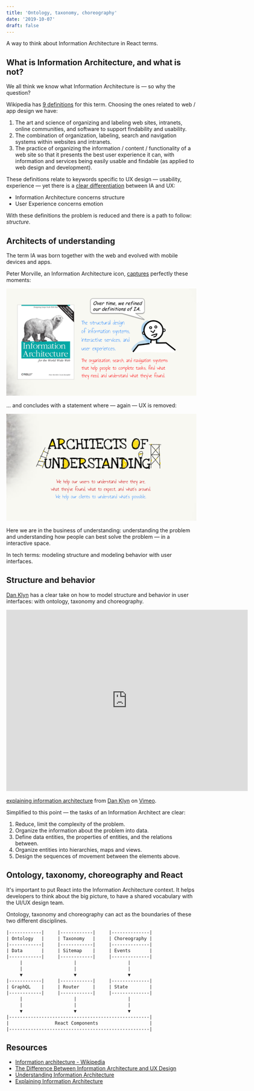 ```yaml
---
title: 'Ontology, taxonomy, choreography'
date: '2019-10-07'
draft: false
---
```


A way to think about Information Architecture in React terms.

<!--more-->


## What is Information Architecture, and what is not?

We all think we know what Information Architecture is &mdash; so why the question?

Wikipedia has [9 definitions](https://en.wikipedia.org/wiki/Information_architecture) for this term. Choosing the ones related to web / app design we have:

1. The art and science of organizing and labeling web sites, intranets, online communities, and software to support findability and usability.
2. The combination of organization, labeling, search and navigation systems within websites and intranets.
3. The practice of organizing the information / content / functionality of a web site so that it presents the best user experience it can, with information and services being easily usable and findable (as applied to web design and development).

These definitions relate to keywords specific to UX design &mdash; usability, experience &mdash; yet there is a [clear differentiation](https://www.uxbooth.com/articles/the-difference-between-ia-and-ux-design/) between IA and UX:

- Information Architecture concerns structure
- User Experience concerns emotion

With these definitions the problem is reduced and there is a path to follow: *structure*.

## Architects of understanding

The term IA was born together with the web and evolved with mobile devices and apps.

Peter Morville, an Information Architecture icon, [captures](https://prezi.com/aafmvya6bk7t/understanding-information-architecture/
) perfectly these moments:

![IA definition #1](ia-1.png)

... and concludes with a statement where &mdash; again &mdash; UX is removed:

![IA definition #2](ia-2.png)


Here we are in the business of understanding: understanding the problem and understanding how people can best solve the problem &mdash; in a interactive space. 

In tech terms: modeling structure and modeling behavior with user interfaces.

## Structure and behavior

[Dan Klyn](https://www.uxbooth.com/articles/complete-beginners-guide-to-information-architecture/) has a clear take on how to model structure and behavior in user interfaces: with ontology, taxonomy and choreography.

<iframe src="https://player.vimeo.com/video/8866160" width="640" height="480" frameborder="0" allow="autoplay; fullscreen" allowfullscreen></iframe>
<p><a href="https://vimeo.com/8866160">explaining information architecture</a> from <a href="https://vimeo.com/user3007539">Dan Klyn</a> on <a href="https://vimeo.com">Vimeo</a>.</p>

Simplified to this point &mdash; the tasks of an Information Architect are clear:

1. Reduce, limit the complexity of the problem.
2. Organize the information about the problem into data.
3. Define data entities, the properties of entities, and the relations between.
4. Organize entities into hierarchies, maps and views.
5. Design the sequences of movement between the elements above.

## Ontology, taxonomy, choreography and React

It's important to put React into the Information Architecture context. It helps developers to think about the big picture, to have a shared vocabulary with the UI/UX design team.

Ontology, taxonomy and choreography can act as the boundaries of these two different disciplines.

```
|------------|     |------------|     |--------------|
| Ontology   |     | Taxonomy   |     | Choreography | 
|------------|     |------------|     |--------------|
| Data       |     | Sitemap    |     | Events       |
|------------|     |------------|     |--------------|
     |                   |                   |
     |                   |                   |
     ▼                   ▼                   ▼
|------------|     |------------|     |--------------|
| GraphQL    |     | Router     |     | State        |
|------------|     |------------|     |--------------|
     |                   |                   |
     |                   |                   |
     ▼                   ▼                   ▼
|----------------------------------------------------|
|                 React Components                   |
|----------------------------------------------------| 
```


## Resources

- [Information architecture - Wikipedia](https://en.wikipedia.org/wiki/Information_architecture)
- [The Difference Between Information Architecture and UX Design](https://www.uxbooth.com/articles/the-difference-between-ia-and-ux-design/)
- [Understanding Information Architecture](https://prezi.com/aafmvya6bk7t/understanding-information-architecture/)
- [Explaining Information Architecture](https://vimeo.com/8866160)
